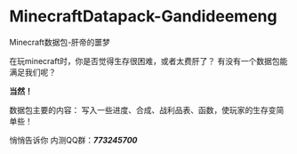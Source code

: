 # MinecraftDatapack-Gandideemeng
Minecraft数据包-肝帝的噩梦

在玩minecraft时，你是否觉得生存很困难，或者太费肝了？
有没有一个数据包能满足我们呢？

**当然！**

数据包主要的内容：
写入一些进度、合成、战利品表、函数，使玩家的生存变简单些！


悄悄告诉你
内测QQ群：***773245700***
